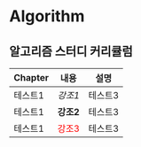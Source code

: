 # Algorithm

## 알고리즘 스터디 커리큘럼

|Chapter|내용|설명|
|---|---|---|
|테스트1|*강조1*|테스트3|
|테스트1|**강조2**|테스트3|
|테스트1|<span style="color:red">강조3</span>|테스트3|
